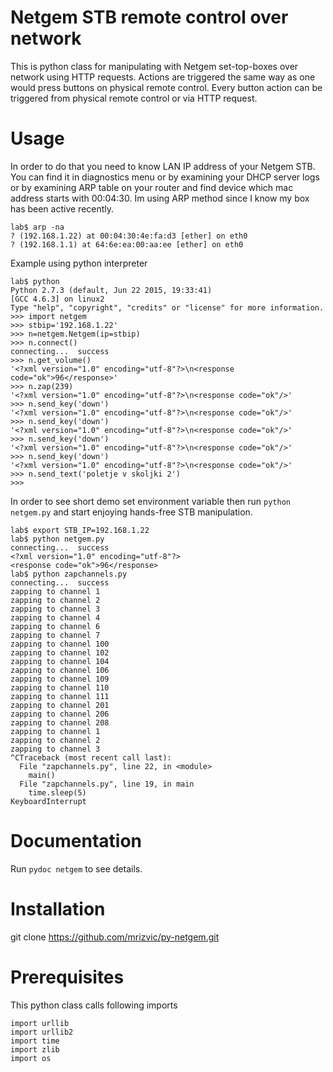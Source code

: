# Netgem STB remote control over network

This is python class for manipulating with Netgem set-top-boxes over network using HTTP requests. Actions are triggered the same way as one would press buttons on physical remote control. Every button action can be triggered from physical remote control or via HTTP request.

# Usage

In order to do that you need to know LAN IP address of your Netgem STB. You can find it in diagnostics menu or by examining your DHCP server logs or by examining ARP table on your router and find device which mac address starts with 00:04:30. Im using ARP method since I know my box has been active recently.

```
lab$ arp -na
? (192.168.1.22) at 00:04:30:4e:fa:d3 [ether] on eth0
? (192.168.1.1) at 64:6e:ea:00:aa:ee [ether] on eth0
```

Example using python interpreter
```
lab$ python
Python 2.7.3 (default, Jun 22 2015, 19:33:41) 
[GCC 4.6.3] on linux2
Type "help", "copyright", "credits" or "license" for more information.
>>> import netgem
>>> stbip='192.168.1.22'
>>> n=netgem.Netgem(ip=stbip)
>>> n.connect()
connecting...  success
>>> n.get_volume()
'<?xml version="1.0" encoding="utf-8"?>\n<response code="ok">96</response>'
>>> n.zap(239)
'<?xml version="1.0" encoding="utf-8"?>\n<response code="ok"/>'
>>> n.send_key('down')
'<?xml version="1.0" encoding="utf-8"?>\n<response code="ok"/>'
>>> n.send_key('down')
'<?xml version="1.0" encoding="utf-8"?>\n<response code="ok"/>'
>>> n.send_key('down')
'<?xml version="1.0" encoding="utf-8"?>\n<response code="ok"/>'
>>> n.send_key('down')
'<?xml version="1.0" encoding="utf-8"?>\n<response code="ok"/>'
>>> n.send_text('poletje v skoljki 2')
>>> 
```

In order to see short demo set environment variable then run `python netgem.py` and start enjoying hands-free STB manipulation.
```
lab$ export STB_IP=192.168.1.22
lab$ python netgem.py
connecting...  success
<?xml version="1.0" encoding="utf-8"?>
<response code="ok">96</response>
lab$ python zapchannels.py 
connecting...  success
zapping to channel 1
zapping to channel 2
zapping to channel 3
zapping to channel 4
zapping to channel 6
zapping to channel 7
zapping to channel 100
zapping to channel 102
zapping to channel 104
zapping to channel 106
zapping to channel 109
zapping to channel 110
zapping to channel 111
zapping to channel 201
zapping to channel 206
zapping to channel 208
zapping to channel 1
zapping to channel 2
zapping to channel 3
^CTraceback (most recent call last):
  File "zapchannels.py", line 22, in <module>
    main()
  File "zapchannels.py", line 19, in main
    time.sleep(5)
KeyboardInterrupt
```

# Documentation

Run `pydoc netgem` to see details.

# Installation

git clone https://github.com/mrizvic/py-netgem.git

# Prerequisites

This python class calls following imports
```
import urllib
import urllib2
import time
import zlib
import os
```
